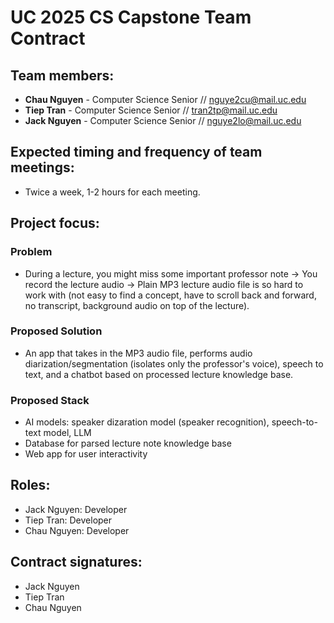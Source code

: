 # UC 2025 CS Capstone Team Contract

## Team members:
- **Chau Nguyen** - Computer Science Senior // nguye2cu@mail.uc.edu 
- **Tiep Tran** - Computer Science Senior // tran2tp@mail.uc.edu 
- **Jack Nguyen** - Computer Science Senior // nguye2lo@mail.uc.edu 

## Expected timing and frequency of team meetings: 
- Twice a week, 1-2 hours for each meeting.

## Project focus:

### Problem 
  - During a lecture, you might miss some important professor note -> You record the lecture audio -> Plain MP3 lecture audio file is so hard to work with (not easy to find a concept, have to scroll back and forward, no transcript, background audio on top of the lecture).
### Proposed Solution 
  - An app that takes in the MP3 audio file, performs audio diarization/segmentation (isolates only the professor's voice), speech to text, and a chatbot based on processed lecture knowledge base.
### Proposed Stack
  - AI models: speaker dizaration model (speaker recognition), speech-to-text model, LLM
  - Database for parsed lecture note knowledge base
  - Web app for user interactivity

## Roles:
- Jack Nguyen: Developer
- Tiep Tran: Developer
- Chau Nguyen: Developer

## Contract signatures:
- Jack Nguyen
- Tiep Tran
- Chau Nguyen

